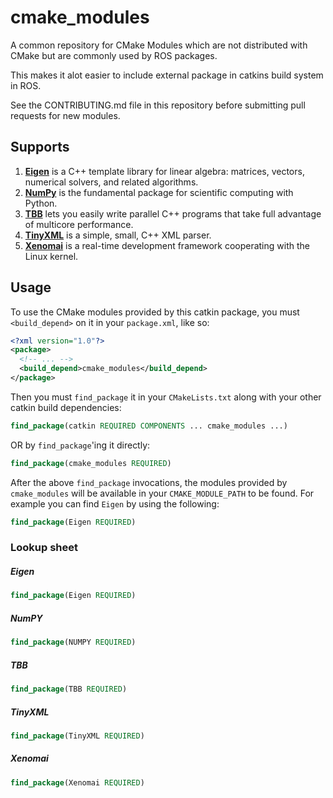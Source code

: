cmake_modules
=============

A common repository for CMake Modules which are not distributed with CMake but are commonly used by ROS packages.

This makes it alot easier to include external package in catkins build system in ROS.

See the CONTRIBUTING.md file in this repository before submitting pull requests for new modules.



Supports
-----
1. [**Eigen**](http://eigen.tuxfamily.org/index.php?title=Main_Page) is a C++ template library for linear algebra: matrices, vectors, numerical solvers, and related algorithms.
2. [**NumPy**](http://www.numpy.org/) is the fundamental package for scientific computing with Python.
3. [**TBB**](https://www.threadingbuildingblocks.org/) lets you easily write parallel C++ programs that take full advantage of multicore performance.
4. [**TinyXML**](http://www.grinninglizard.com/tinyxml/) is a simple, small, C++ XML parser.
5. [**Xenomai**](http://www.xenomai.org/) is a real-time development framework cooperating with the Linux kernel.



Usage
-----

To use the CMake modules provided by this catkin package, you must `<build_depend>` on it in your `package.xml`, like so:

```xml
<?xml version="1.0"?>
<package>
  <!-- ... -->
  <build_depend>cmake_modules</build_depend>
</package>
```

Then you must `find_package` it in your `CMakeLists.txt` along with your other catkin build dependencies:

```cmake
find_package(catkin REQUIRED COMPONENTS ... cmake_modules ...)
```

OR by `find_package`'ing it directly:

```cmake
find_package(cmake_modules REQUIRED)
```

After the above `find_package` invocations, the modules provided by `cmake_modules` will be available in your `CMAKE_MODULE_PATH` to be found. For example you can find `Eigen` by using the following:

```cmake
find_package(Eigen REQUIRED)
```

### Lookup sheet
##### Eigen
```cmake
find_package(Eigen REQUIRED)
```
##### NumPY
```cmake
find_package(NUMPY REQUIRED)
```
##### TBB
```cmake
find_package(TBB REQUIRED)
```
##### TinyXML
```cmake
find_package(TinyXML REQUIRED)
```
##### Xenomai
```cmake
find_package(Xenomai REQUIRED)
```


